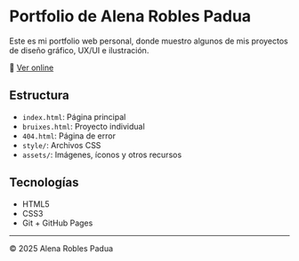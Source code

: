 # Portfolio de Alena Robles Padua

Este es mi portfolio web personal, donde muestro algunos de mis proyectos de diseño gráfico, UX/UI e ilustración.

🔗 [Ver online](https://tuusuario.github.io/portfolio-alena)

## Estructura
- `index.html`: Página principal
- `bruixes.html`: Proyecto individual
- `404.html`: Página de error
- `style/`: Archivos CSS
- `assets/`: Imágenes, íconos y otros recursos

## Tecnologías
- HTML5
- CSS3
- Git + GitHub Pages

---

© 2025 Alena Robles Padua
